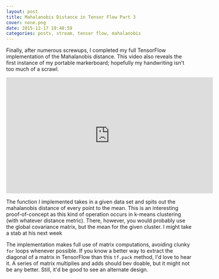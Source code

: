 ```yaml
---
layout: post
title: Mahalanobis Distance in Tensor Flow Part 3
cover: none.png
date: 2015-12-17 19:48:59 
categories: posts, stream, tensor flow, mahalanobis
---
```


Finally, after numerous screwups, I completed my full TensorFlow implementation of the Mahalanobis distance.  This video also reveals the first instance of my portable markerboard; hopefully my handwriting isn't too much of a scrawl.

<iframe width="560" height="315" src="https://www.youtube.com/embed/9NfkvrMT_il" frameborder="0"> </iframe>

The function I implemented takes in a given data set and spits out the mahalanobis distance of every point to the mean.  This is an interesting proof-of-concept as this kind of operation occurs in k-means clustering (with whatever distance metric).  There, however, you would probably use the global covariance matrix, but the mean for the given cluster.  I might take a stab at his next week

The implementation makes full use of matrix computations, avoiding clunky `for` loops whenever possible.  If you know a better way to extract the diagonal of a matrix in TensorFlow than this `tf.pack` method, I'd love to hear it.  A series of matrix multiplies and adds should bev doable, but it might not be any better.  Still, it'd be good to see an alternate design.
